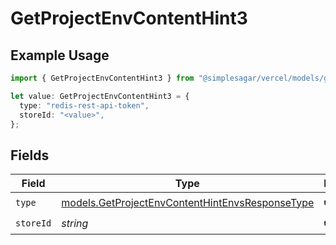 # GetProjectEnvContentHint3

## Example Usage

```typescript
import { GetProjectEnvContentHint3 } from "@simplesagar/vercel/models/getprojectenvop.js";

let value: GetProjectEnvContentHint3 = {
  type: "redis-rest-api-token",
  storeId: "<value>",
};
```

## Fields

| Field                                                                                                    | Type                                                                                                     | Required                                                                                                 | Description                                                                                              |
| -------------------------------------------------------------------------------------------------------- | -------------------------------------------------------------------------------------------------------- | -------------------------------------------------------------------------------------------------------- | -------------------------------------------------------------------------------------------------------- |
| `type`                                                                                                   | [models.GetProjectEnvContentHintEnvsResponseType](../models/getprojectenvcontenthintenvsresponsetype.md) | :heavy_check_mark:                                                                                       | N/A                                                                                                      |
| `storeId`                                                                                                | *string*                                                                                                 | :heavy_check_mark:                                                                                       | N/A                                                                                                      |